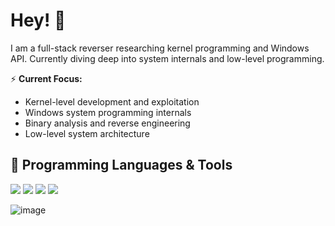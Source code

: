 # Hey! 👋

I am a full-stack reverser researching kernel programming and Windows API. Currently diving deep into system internals and low-level programming.

⚡ **Current Focus:**
- Kernel-level development and exploitation
- Windows system programming internals
- Binary analysis and reverse engineering
- Low-level system architecture

## 🔧 Programming Languages & Tools

<p align="left">
  <img src="https://img.shields.io/badge/C-00599C?style=for-the-badge&logo=c&logoColor=white"/>
  <img src="https://img.shields.io/badge/Assembly-525252?style=for-the-badge&logo=assembly&logoColor=white"/>
  <img src="https://img.shields.io/badge/Python-3776AB?style=for-the-badge&logo=python&logoColor=white"/>
  <img src="https://img.shields.io/badge/Windows_API-0078D6?style=for-the-badge&logo=windows&logoColor=white"/>
</p>

![image](https://github.com/user-attachments/assets/47190dab-9cb9-4bc2-b1ec-6ae011acc892)
